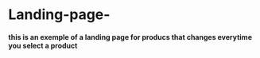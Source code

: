 # Landing-page-
<h4> this is an exemple of a landing page for producs that changes everytime you select a product </h4>
